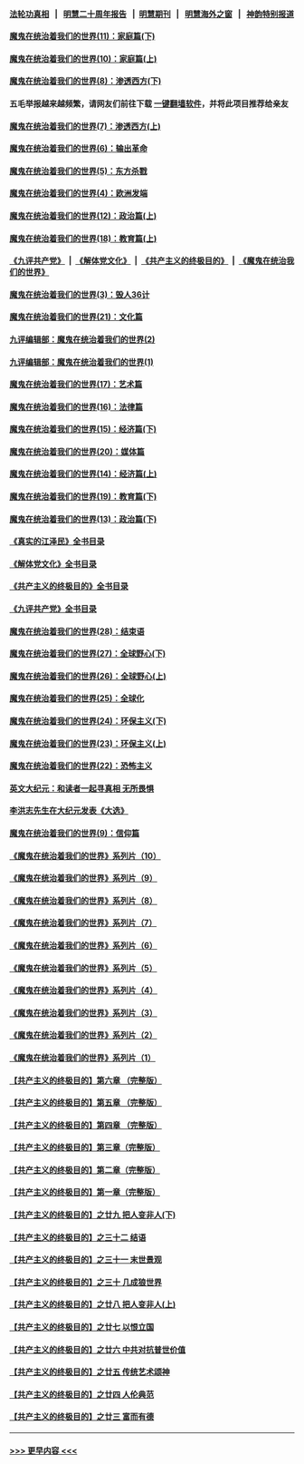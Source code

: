 #### [法轮功真相](https://github.com/gfw-breaker/truth/blob/master/README.md?t=0) &nbsp;&nbsp;|&nbsp;&nbsp; [明慧二十周年报告](https://github.com/gfw-breaker/mh-reports/blob/master/README.md?t=0) &nbsp;&nbsp;|&nbsp;&nbsp;[明慧期刊](https://github.com/gfw-breaker/mh-qikan) &nbsp;&nbsp;|&nbsp;&nbsp; [明慧海外之窗](https://github.com/gfw-breaker/mh-news/blob/master/README.md?t=0) &nbsp;&nbsp;|&nbsp;&nbsp; [神韵特别报道](https://github.com/gfw-breaker/mh-news/blob/master/shenyun.md?t=0)
#### [魔鬼在统治着我们的世界(11)：家庭篇(下)](../pages/nsc422/n10440961.md?t=01051243) 
#### [魔鬼在统治着我们的世界(10)：家庭篇(上)](../pages/nsc422/n10435448.md?t=01051243) 
#### [魔鬼在统治着我们的世界(8)：渗透西方(下)](../pages/nsc422/n10429603.md?t=01051243) 
#### 五毛举报越来越频繁，请网友们前往下载 [一键翻墙软件](https://github.com/gfw-breaker/ssr-accounts)，并将此项目推荐给亲友
#### [魔鬼在统治着我们的世界(7)：渗透西方(上)](../pages/nsc422/n10426013.md?t=01051243) 
#### [魔鬼在统治着我们的世界(6)：输出革命](../pages/nsc422/n10421536.md?t=01051243) 
#### [魔鬼在统治着我们的世界(5)：东方杀戮](../pages/nsc422/n10417707.md?t=01051243) 
#### [魔鬼在统治着我们的世界(4)：欧洲发端](../pages/nsc422/n10414890.md?t=01051243) 
#### [魔鬼在统治着我们的世界(12)：政治篇(上)](../pages/nsc422/n10444576.md?t=01051243) 
#### [魔鬼在统治着我们的世界(18)：教育篇(上)](../pages/nsc422/n10526970.md?t=01051243) 
#### [《九评共产党》](https://github.com/begood0513/9ping.md/blob/master/README.md) &nbsp;|&nbsp; [《解体党文化》](../../../../jtdwh.md/blob/master/README.md)  &nbsp;|&nbsp; [《共产主义的终极目的》](../../../../gczydzjmd.md/blob/master/README.md) &nbsp;|&nbsp; [《魔鬼在统治我们的世界》](../../../../mgztzwmdsj.md/blob/master/README.md) 
#### [魔鬼在统治着我们的世界(3)：毁人36计](../pages/nsc422/n10411583.md?t=01051243) 
#### [魔鬼在统治着我们的世界(21)：文化篇](../pages/nsc422/n10597706.md?t=01051243) 
#### [九评编辑部：魔鬼在统治着我们的世界(2)](../pages/nsc422/n10410036.md?t=01051243) 
#### [九评编辑部：魔鬼在统治着我们的世界(1)](../pages/nsc422/n10406825.md?t=01051243) 
#### [魔鬼在统治着我们的世界(17)：艺术篇](../pages/nsc422/n10499093.md?t=01051243) 
#### [魔鬼在统治着我们的世界(16)：法律篇](../pages/nsc422/n10485969.md?t=01051243) 
#### [魔鬼在统治着我们的世界(15)：经济篇(下)](../pages/nsc422/n10469975.md?t=01051243) 
#### [魔鬼在统治着我们的世界(20)：媒体篇](../pages/nsc422/n10586579.md?t=01051243) 
#### [魔鬼在统治着我们的世界(14)：经济篇(上)](../pages/nsc422/n10457370.md?t=01051243) 
#### [魔鬼在统治着我们的世界(19)：教育篇(下)](../pages/nsc422/n10564808.md?t=01051243) 
#### [魔鬼在统治着我们的世界(13)：政治篇(下)](../pages/nsc422/n10448270.md?t=01051243) 
#### [《真实的江泽民》全书目录](../pages/nsc422/n13721399.md?t=01051243) 
#### [《解体党文化》全书目录](../pages/nsc422/n13721157.md?t=01051243) 
#### [《共产主义的终极目的》全书目录](../pages/nsc422/n13721048.md?t=01051243) 
#### [《九评共产党》全书目录](../pages/nsc422/n13708085.md?t=01051243) 
#### [魔鬼在统治着我们的世界(28)：结束语](../pages/nsc422/n10936246.md?t=01051243) 
#### [魔鬼在统治着我们的世界(27)：全球野心(下)](../pages/nsc422/n10928319.md?t=01051243) 
#### [魔鬼在统治着我们的世界(26)：全球野心(上)](../pages/nsc422/n10900318.md?t=01051243) 
#### [魔鬼在统治着我们的世界(25)：全球化](../pages/nsc422/n10788205.md?t=01051243) 
#### [魔鬼在统治着我们的世界(24)：环保主义(下)](../pages/nsc422/n10695307.md?t=01051243) 
#### [魔鬼在统治着我们的世界(23)：环保主义(上)](../pages/nsc422/n10688613.md?t=01051243) 
#### [魔鬼在统治着我们的世界(22)：恐怖主义](../pages/nsc422/n10614727.md?t=01051243) 
#### [英文大纪元：和读者一起寻真相 无所畏惧](../pages/nsc422/n12542027.md?t=01051243) 
#### [李洪志先生在大纪元发表《大选》](../pages/nsc422/n12534746.md?t=01051243) 
#### [魔鬼在统治着我们的世界(9)：信仰篇](../pages/nsc422/n10432159.md?t=01051243) 
#### [《魔鬼在统治着我们的世界》系列片（10）](../pages/nsc422/n12292670.md?t=01051243) 
#### [《魔鬼在统治着我们的世界》系列片（9）](../pages/nsc422/n12290859.md?t=01051243) 
#### [《魔鬼在统治着我们的世界》系列片（8）](../pages/nsc422/n12287445.md?t=01051243) 
#### [《魔鬼在统治着我们的世界》系列片（7）](../pages/nsc422/n12283425.md?t=01051243) 
#### [《魔鬼在统治着我们的世界》系列片（6）](../pages/nsc422/n12282314.md?t=01051243) 
#### [《魔鬼在统治着我们的世界》系列片（5）](../pages/nsc422/n12281419.md?t=01051243) 
#### [《魔鬼在统治着我们的世界》系列片（4）](../pages/nsc422/n12274024.md?t=01051243) 
#### [《魔鬼在统治着我们的世界》系列片（3）](../pages/nsc422/n12271322.md?t=01051243) 
#### [《魔鬼在统治着我们的世界》系列片（2）](../pages/nsc422/n12269049.md?t=01051243) 
#### [《魔鬼在统治着我们的世界》系列片（1）](../pages/nsc422/n12267575.md?t=01051243) 
#### [【共产主义的终极目的】第六章 （完整版）](../pages/nsc422/n11428913.md?t=01051243) 
#### [【共产主义的终极目的】第五章 （完整版）](../pages/nsc422/n11428912.md?t=01051243) 
#### [【共产主义的终极目的】第四章 （完整版）](../pages/nsc422/n11428907.md?t=01051243) 
#### [【共产主义的终极目的】第三章（完整版）](../pages/nsc422/n11428848.md?t=01051243) 
#### [【共产主义的终极目的】第二章（完整版）](../pages/nsc422/n11428831.md?t=01051243) 
#### [【共产主义的终极目的】第一章（完整版）](../pages/nsc422/n11417651.md?t=01051243) 
#### [【共产主义的终极目的】之廿九 把人变非人(下)](../pages/nsc422/n11344140.md?t=01051243) 
#### [【共产主义的终极目的】之三十二 结语](../pages/nsc422/n11360535.md?t=01051243) 
#### [【共产主义的终极目的】之三十一 末世景观](../pages/nsc422/n11351129.md?t=01051243) 
#### [【共产主义的终极目的】之三十 几成狼世界](../pages/nsc422/n11348280.md?t=01051243) 
#### [【共产主义的终极目的】之廿八 把人变非人(上)](../pages/nsc422/n11340492.md?t=01051243) 
#### [【共产主义的终极目的】之廿七 以恨立国](../pages/nsc422/n11336944.md?t=01051243) 
#### [【共产主义的终极目的】之廿六 中共对抗普世价值](../pages/nsc422/n11324785.md?t=01051243) 
#### [【共产主义的终极目的】之廿五 传统艺术颂神](../pages/nsc422/n11296396.md?t=01051243) 
#### [【共产主义的终极目的】之廿四 人伦典范](../pages/nsc422/n11296397.md?t=01051243) 
#### [【共产主义的终极目的】之廿三 富而有德](../pages/nsc422/n11283598.md?t=01051243) 

----
#### [ >>> 更早内容 <<< ](../indexes/nsc422-earlier.md)
